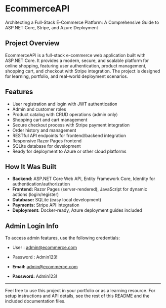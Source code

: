 # EcommerceAPI
Architecting a Full-Stack E-Commerce Platform: A Comprehensive Guide to ASP.NET Core, Stripe, and Azure Deployment

## Project Overview
EcommerceAPI is a full-stack e-commerce web application built with ASP.NET Core. It provides a modern, secure, and scalable platform for online shopping, featuring user authentication, product management, shopping cart, and checkout with Stripe integration. The project is designed for learning, portfolio, and real-world deployment scenarios.

## Features
- User registration and login with JWT authentication
- Admin and customer roles
- Product catalog with CRUD operations (admin only)
- Shopping cart and cart management
- Secure checkout process with Stripe payment integration
- Order history and management
- RESTful API endpoints for frontend/backend integration
- Responsive Razor Pages frontend
- SQLite database for development
- Ready for deployment to Azure or other cloud platforms

## How It Was Built
- **Backend:** ASP.NET Core Web API, Entity Framework Core, Identity for authentication/authorization
- **Frontend:** Razor Pages (server-rendered), JavaScript for dynamic actions (login/register)
- **Database:** SQLite (easy local development)
- **Payments:** Stripe API integration
- **Deployment:** Docker-ready, Azure deployment guides included

## Admin Login Info
To access admin features, use the following credentials:
- User : admin@ecommerce.com
- Password : Admin123! 

- **Email:** admin@ecommerce.com
- **Password:** Admin123!

---
Feel free to use this project in your portfolio or as a learning resource. For setup instructions and API details, see the rest of this README and the included documentation files.
